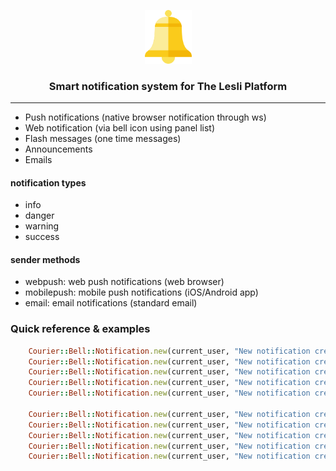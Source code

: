 <p align="center">
	<img width="75" alt="LesliCloud logo" src="../app/assets/images/cloud_bell/bell-logo.svg" />
</p>

<h3 align="center">Smart notification system for The Lesli Platform</h3>

<hr/>

- Push notifications (native browser notification through ws)
- Web notification (via bell icon using panel list)
- Flash messages (one time messages)
- Announcements
- Emails

#### notification types 
- info
- danger
- warning
- success

#### sender methods
- webpush: web push notifications (web browser)
- mobilepush: mobile push notifications (iOS/Android app)
- email: email notifications (standard email)


### Quick reference & examples

```ruby
    Courier::Bell::Notification.new(current_user, "New notification created", url:"/bell")
    Courier::Bell::Notification.new(current_user, "New notification created", url:"/bell", category: "info")
    Courier::Bell::Notification.new(current_user, "New notification created", url:"/bell", category: "success")
    Courier::Bell::Notification.new(current_user, "New notification created", url:"/bell", category: "warning")
    Courier::Bell::Notification.new(current_user, "New notification created", url:"/bell", category: "danger")

    Courier::Bell::Notification.new(current_user, "New notification created", body: "Lorem ipsum dolor sit amet, consectetur adipiscing elit, sed do eiusmod tempor incididunt ut labore et dolore magna aliqua.", url:"/bell")
    Courier::Bell::Notification.new(current_user, "New notification created", body: "Lorem ipsum dolor sit amet, consectetur adipiscing elit, sed do eiusmod tempor incididunt ut labore et dolore magna aliqua.", url:"/bell", category: "info")
    Courier::Bell::Notification.new(current_user, "New notification created", body: "Lorem ipsum dolor sit amet, consectetur adipiscing elit, sed do eiusmod tempor incididunt ut labore et dolore magna aliqua.", url:"/bell", category: "success")
    Courier::Bell::Notification.new(current_user, "New notification created", body: "Lorem ipsum dolor sit amet, consectetur adipiscing elit, sed do eiusmod tempor incididunt ut labore et dolore magna aliqua.", url:"/bell", category: "warning")
    Courier::Bell::Notification.new(current_user, "New notification created", body: "Lorem ipsum dolor sit amet, consectetur adipiscing elit, sed do eiusmod tempor incididunt ut labore et dolore magna aliqua.", url:"/bell", category: "danger")
```
